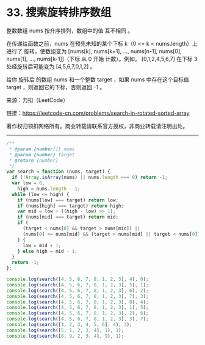 # 33. 搜索旋转排序数组

整数数组 nums 按升序排列，数组中的值 互不相同 。

在传递给函数之前，nums 在预先未知的某个下标 k（0 <= k < nums.length）上进行了 旋转，使数组变为 [nums[k], nums[k+1], ..., nums[n-1], nums[0], nums[1], ..., nums[k-1]]（下标 从 0 开始 计数）。例如， [0,1,2,4,5,6,7] 在下标 3 处经旋转后可能变为 [4,5,6,7,0,1,2] 。

给你 旋转后 的数组 nums 和一个整数 target ，如果 nums 中存在这个目标值 target ，则返回它的下标，否则返回 -1 。

来源：力扣（LeetCode）

链接：<https://leetcode-cn.com/problems/search-in-rotated-sorted-array>

著作权归领扣网络所有。商业转载请联系官方授权，非商业转载请注明出处。

---

```js
/**
 * @param {number[]} nums
 * @param {number} target
 * @return {number}
 */
var search = function (nums, target) {
  if (!Array.isArray(nums) || nums.length === 0) return -1;
  var low = 0,
    high = nums.length - 1;
  while (low <= high) {
    if (nums[low] === target) return low;
    if (nums[high] === target) return high;
    var mid = low + ((high - low) >> 1);
    if (nums[mid] === target) return mid;
    if (
      (target < nums[0] && target > nums[mid]) ||
      (nums[0] <= nums[mid] && (target > nums[mid] || target < nums[0]))
    ) {
      low = mid + 1;
    } else high = mid - 1;
  }
  return -1;
};

console.log(search([4, 5, 6, 7, 8, 1, 2, 3], 4), 0);
console.log(search([4, 5, 6, 7, 8, 1, 2, 3], 5), 1);
console.log(search([4, 5, 6, 7, 8, 1, 2, 3], 6), 2);
console.log(search([4, 5, 6, 7, 8, 1, 2, 3], 7), 3);
console.log(search([4, 5, 6, 7, 8, 1, 2, 3], 8), 4);
console.log(search([4, 5, 6, 7, 8, 1, 2, 3], 1), 5);
console.log(search([4, 5, 6, 7, 8, 1, 2, 3], 2), 6);
console.log(search([4, 5, 6, 7, 8, 1, 2, 3], 3), 7);
console.log(search([1, 2, 3, 4, 5, 6], 4), 3);
console.log(search([5, 1, 2, 3, 4], 1), 1);
console.log(search([8, 9, 2, 3, 4], 9), 1);

```
